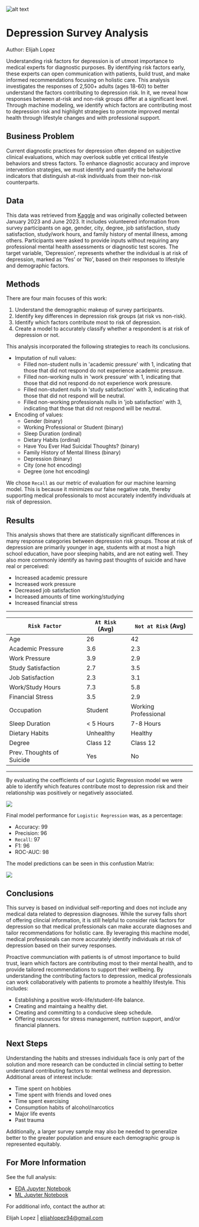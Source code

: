 ![alt text](path_to_banner_image)
# Depression Survey Analysis
Author: Elijah Lopez


Understanding risk factors for depression is of utmost importance to medical experts for diagnostic purposes. By identifying risk factors early, these experts can open communication with patients, build trust, and make informed recommendations focusing on holistic care. This analysis investigates the responses of 2,500+ adults (ages 18-60) to better understand the factors contributing to depression risk. In it, we reveal how responses between at-risk and non-risk groups differ at a significant level. Through machine modeling, we identify which factors are contributing most to depression risk and highlight strategies to promote improved mental health through lifestyle changes and with professional support.


## Business Problem
Current diagnostic practices for depression often depend on subjective clinical evaluations, which may overlook subtle yet critical lifestyle behaviors and stress factors. To enhance diagnostic accuracy and improve intervention strategies, we must identify and quantify the behavioral indicators that distinguish at-risk individuals from their non-risk counterparts.


## Data
This data was retrieved from [Kaggle](https://www.kaggle.com/datasets/sumansharmadataworld/depression-surveydataset-for-analysis) and was originally collected between January 2023 and June 2023. It includes volunteered information from survey participants on age, gender, city, degree, job satisfaction, study satisfaction, study/work hours, and family history of mental illness, among others. Participants were asked to provide inputs without requiring any professional mental health assessments or diagnostic test scores. The target variable, 'Depression', represents whether the individual is at risk of depression, marked as 'Yes' or 'No', based on their responses to lifestyle and demographic factors.

## Methods
There are four main focuses of this work:
1. Understand the demographic makeup of survey participants.
2. Identify key differences in depression risk groups (at risk vs non-risk).
3. Identify which factors contribute most to risk of depression.
4. Create a model to accurately classify whether a respondent is at risk of depression or not.

This analysis incorporated the following strategies to reach its conclusions.
* Imputation of null values:
    * Filled non-student nulls in 'academic pressure' with 1, indicating that those that did not respond do not experience academic pressure.
    * Filled non-working nulls in 'work pressure' with 1, indicating that those that did not respond do not experience work pressure.
    * Filled non-student nulls in 'study satisfaction' with 3, indicating that those that did not respond will be neutral.
    * Filled non-working professionals nulls in 'job satisfaction' with 3, indicating that those that did not respond will be neutral.
* Encoding of values:
    * Gender (binary)
    * Working Professional or Student (binary)
    * Sleep Duration (ordinal)
    * Dietary Habits (ordinal)
    * Have You Ever Had Suicidal Thoughts? (binary)
    * Family History of Mental Illness (binary)
    * Depression (binary)
    * City  (one hot encoding)
    * Degree (one hot encoding)

We chose `Recall` as our metric of evaluation for our machine learning model. This is because it minimizes our false negative rate, thereby supporting medical professionals to most accurately indentify individuals at risk of depression.

## Results
This analysis shows that there are statistically significant differences in many response categories between depression risk groups. Those at risk of depression are primarily younger in age, students with at most a high school education, have poor sleeping habits, and are not eating well. They also more commonly identify as having past thoughts of suicide and have real or perceived:
* Increased academic pressure
* Increased work pressure
* Decreased job satisfaction
* Increased amounts of time working/studying 
* Increased financial stress

---------------------------------------------------------------------------
| `Risk Factor`             | `At Risk` (Avg)      | `Not at Risk` (Avg)  |
| ------------------------- | -------------------- | -------------------- |
| Age                       | 26                   | 42                   |
| Academic Pressure         | 3.6                  | 2.3                  |
| Work Pressure             | 3.9                  | 2.9                  |
| Study Satisfaction        | 2.7                  | 3.5                  |
| Job Satisfaction          | 2.3                  | 3.1                  |
| Work/Study Hours          | 7.3                  | 5.8                  |
| Financial Stress          | 3.5                  | 2.9                  |
| Occupation                | Student              | Working Professional |
| Sleep Duration            | < 5 Hours            | 7-8 Hours            |
| Dietary Habits            | Unhealthy            | Healthy              |
| Degree                    | Class 12             | Class 12             |
| Prev. Thoughts of Suicide | Yes                  | No                   |
---------------------------------------------------------------------------


By evaluating the coefficients of our Logistic Regression model we were able to identify which features contribute most to depression risk and their relationship was positively or negatively associated.

![](images/top_features_influencing_risk_of_depression.png)

Final model performance for `Logistic Regression` was, as a percentage:
* Accuracy: 99
* Precision: 96
* `Recall`: 97
* F1: 96
* ROC-AUC: 98

The model predictions can be seen in this confustion Matrix:

![](images/confusion_matrix.png)


## Conclusions
This survey is based on individual self-reporting and does not include any medical data related to depression diagnoses. While the survey falls short of offering clincial information, it is still helpful to consider risk factors for depression so that medical professionals can make accurate diagnoses and tailor recommendations for holistic care. By leveraging this machine model, medical professionals can more accurately identify individuals at risk of depression based on their survey responses.

Proactive communciation with patients is of utmost importance to build trust, learn which factors are contributing most to their mental health, and to provide tailored recommendations to support their wellbeing. By understanding the contributing factors to depression, medical professionals can work collaboratively with patients to promote a healthly lifestyle. This includes:
* Establishing a positive work-life/student-life balance.
* Creating and maintaing a healthy diet.
* Creating and committing to a conducive sleep schedule.
* Offering resources for stress management, nutrtion support, and/or financial planners.


## Next Steps
Understanding the habits and stresses individuals face is only part of the solution and more research can be conducted in clincial setting to better understand contributing factors to mental wellness and depression. Additional areas of interest include:
* Time spent on hobbies
* Time spent with friends and loved ones
* Time spent exercising
* Consumption habits of alcohol/narcotics
* Major life events
* Past trauma

Additionally, a larger survey sample may also be needed to generalize better to the greater population and ensure each demographic group is represented equitably.


## For More Information
See the full analysis:
* [EDA Jupyter Notebook](https://github.com/elijahlopez94/depression_survey_analysis/blob/main/eda.ipynb)
* [ML Jupyter Notebook](https://github.com/elijahlopez94/depression_survey_analysis/blob/main/ml.ipynb)

For additional info, contact the author at:

Elijah Lopez | elijahlopez94@gmail.com